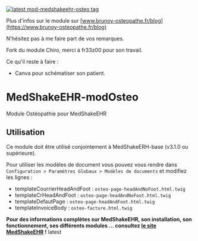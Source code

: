 [![latest mod-medshakeehr-osteo tag][latest-tag]][latest-link]


[latest-tag]: https://img.shields.io/github/v/tag/marsante/MedShakeEHR-modOsteo

[latest-link]: https://github.com/marsante/MedShakeEHR-modOsteo/releases/latest

Plus d'infos sur le module sur [www.brunoy-osteopathe.fr/blog](https://www.brunoy-osteopathe.fr/blog)

N'hésitez pas à me faire part de vos remarques.

Fork du module Chiro, merci à fr33z00 pour son travail.

Ce qu'il reste à faire :

- Canva pour schématiser son patient.

# MedShakeEHR-modOsteo
Module Ostéopathie pour MedShakeEHR

## Utilisation
Ce module doit être utilisé conjointement à MedShakeERH-base (v3.1.0 ou supérieure).

Pour utiliser les modèles de document vous pouvez vous rendre dans `Configuration > Paramètres Globaux > Modèles de documents` et modifiez les lignes : 
- templateCourrierHeadAndFoot : `osteo-page-headAndNoFoot.html.twig`
- templateCrHeadAndFoot : `osteo-page-headAndNoFoot.html.twig`
- templateDefautPage : `osteo-page-headAndFoot.html.twig`
- templateInvoiceBody : `osteo-facture.html.twig`

**Pour des informations complètes sur MedShakeEHR, son installation, son fonctionnement, ses différents modules ... consultez [le site MedShakeEHR](https://www.medshake.app/) !**
latest